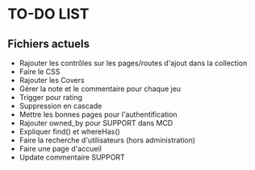 # TO-DO LIST

## Fichiers actuels

* Rajouter les contrôles sur les pages/routes d'ajout dans la collection
* Faire le CSS
* Rajouter les Covers
* Gérer la note et le commentaire pour chaque jeu
* Trigger pour rating
* Suppression en cascade
* Mettre les bonnes pages pour l'authentification
* Rajouter owned_by pour SUPPORT dans MCD
* Expliquer find() et whereHas()
* Faire la recherche d'utilisateurs (hors administration)
* Faire une page d'accueil
* Update commentaire SUPPORT